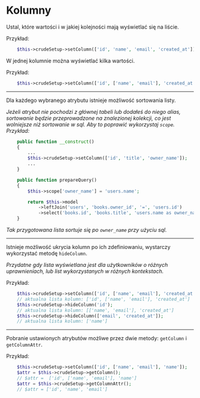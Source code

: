 Kolumny
===

Ustal, które wartości i w jakiej kolejności mają wyświetlać się na liście.

Przykład:
```php
    $this->crudeSetup->setColumn(['id', 'name', 'email', 'created_at']);
```

W jednej kolumnie można wyświetlać kilka wartości.

Przykład:
```php
    $this->crudeSetup->setColumn(['id', ['name', 'email'], 'created_at']);
```

---

Dla każdego wybranego atrybutu istnieje możliwość sortowania listy.

*Jeżeli atrybut nie pochodzi z głównej tabeli lub dodałeś do niego alias, sortowanie będzie przeprowadzone na znalezionej kolekcji, co jest wolniejsze niż sortowanie w sql. Aby to poprawić wykorzystaj `scope`. Przykład:*
```php
    public function __construct()
    {
        ...
        $this->crudeSetup->setColumn(['id', 'title', 'owner_name']);
        ...
    }

    public function prepareQuery()
    {
        $this->scope['owner_name'] = 'users.name';

        return $this->model
            ->leftJoin('users', 'books.owner_id', '=', 'users.id')
            ->select('books.id', 'books.title', 'users.name as owner_name');
    }
```

*Tak przygotowana lista sortuje się po `owner_name` przy użyciu sql.*

---

Istnieje możliwość ukrycia kolumn po ich zdefiniowaniu, wystarczy wykorzystać metodę `hideColumn`.

*Przydatne gdy lista wyświetlana jest dla użytkowników o różnych uprawnieniach, lub list wykorzystanych w różnych kontekstach.*

Przykład:
```php
    $this->crudeSetup->setColumn(['id', ['name', 'email'], 'created_at']);
    // aktualna lista kolumn: ['id', ['name', 'email'], 'created_at']
    $this->crudeSetup->hideColumn('id');
    // aktualna lista kolumn: [['name', 'email'], 'created_at']
    $this->crudeSetup->hideColumn(['email', 'created_at']);
    // aktualna lista kolumn: ['name']
```

---

Pobranie ustawionych atrybutów możliwe przez dwie metody: `getColumn` i `getColumnAttr`.

Przykład:
```php
    $this->crudeSetup->setColumn(['id', ['name', 'email'], 'name']);
    $attr = $this->crudeSetup->getColumn();
    // $attr =  ['id', ['name', 'email'], 'name']
    $attr = $this->crudeSetup->getColumnAttr();
    // $attr = ['id', 'name', 'email']
```

